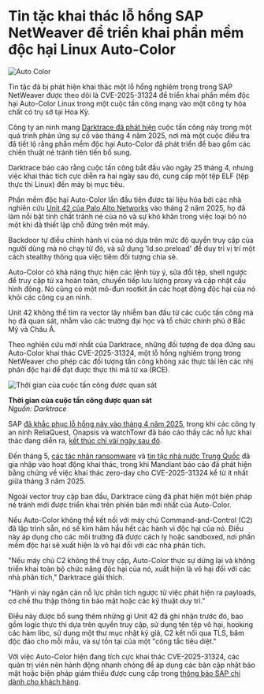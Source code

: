 # Tin tặc khai thác lỗ hổng SAP NetWeaver để triển khai phần mềm độc hại Linux Auto-Color

![Auto Color](https://www.bleepstatic.com/content/hl-images/2025/02/25/Color-pengiun.jpg)

Tin tặc đã bị phát hiện khai thác một lỗ hổng nghiêm trọng trong SAP NetWeaver được theo dõi là CVE-2025-31324 để triển khai phần mềm độc hại Auto-Color Linux trong một cuộc tấn công mạng vào một công ty hóa chất có trụ sở tại Hoa Kỳ.

Công ty an ninh mạng [Darktrace đã phát hiện](https://www.darktrace.com/blog/auto-color-backdoor-how-darktrace-thwarted-a-stealthy-linux-intrusion) cuộc tấn công này trong một quá trình phản ứng sự cố vào tháng 4 năm 2025, nơi mà một cuộc điều tra đã tiết lộ rằng phần mềm độc hại Auto-Color đã phát triển để bao gồm các chiến thuật né tránh tiên tiến bổ sung.

Darktrace báo cáo rằng cuộc tấn công bắt đầu vào ngày 25 tháng 4, nhưng việc khai thác tích cực diễn ra hai ngày sau đó, cung cấp một tệp ELF (tệp thực thi Linux) đến máy bị mục tiêu.

Phần mềm độc hại Auto-Color lần đầu tiên được tài liệu hóa bởi các nhà nghiên cứu [Unit 42 của Palo Alto Networks](https://www.bleepingcomputer.com/news/security/new-auto-color-linux-backdoor-targets-north-american-govts-universities/) vào tháng 2 năm 2025, họ đã làm nổi bật tính chất tránh né của nó và sự khó khăn trong việc loại bỏ nó một khi đã thiết lập chỗ đứng trên một máy.

Backdoor tự điều chỉnh hành vi của nó dựa trên mức độ quyền truy cập của người dùng mà nó chạy từ đó, và sử dụng 'ld.so.preload' để duy trì vị trí một cách stealthy thông qua việc tiêm đối tượng chia sẻ.

Auto-Color có khả năng thực hiện các lệnh tùy ý, sửa đổi tệp, shell ngược để truy cập từ xa hoàn toàn, chuyển tiếp lưu lượng proxy và cập nhật cấu hình động. Nó cũng có một mô-đun rootkit ẩn các hoạt động độc hại của nó khỏi các công cụ an ninh.

Unit 42 không thể tìm ra vector lây nhiễm ban đầu từ các cuộc tấn công mà họ đã quan sát, nhằm vào các trường đại học và tổ chức chính phủ ở Bắc Mỹ và Châu Á.

Theo nghiên cứu mới nhất của Darktrace, những đối tượng đe dọa đứng sau Auto-Color khai thác CVE-2025-31324, một lỗ hổng nghiêm trọng trong NetWeaver cho phép các đối tượng tấn công không xác thực tải lên các nhị phân độc hại để đạt được thực thi mã từ xa (RCE).

![Thời gian của cuộc tấn công được quan sát](https://www.bleepstatic.com/images/news/u/1220909/2025/July/timeline(1).jpg)

**Thời gian của cuộc tấn công được quan sát**  
_Nguồn: Darktrace_

SAP [đã khắc phục lỗ hổng này vào tháng 4 năm 2025](https://www.bleepingcomputer.com/news/security/sap-fixes-suspected-netweaver-zero-day-exploited-in-attacks/), trong khi các công ty an ninh ReliaQuest, Onapsis và watchTowr đã báo cáo thấy các nỗ lực khai thác đang diễn ra, [kết thúc chỉ vài ngày sau đó](https://www.bleepingcomputer.com/news/security/over-1-200-sap-netweaver-servers-vulnerable-to-actively-exploited-flaw/).

Đến tháng 5, [các tác nhân ransomware](https://www.bleepingcomputer.com/news/security/ransomware-gangs-join-ongoing-sap-netweaver-attacks/) và [tin tặc nhà nước Trung Quốc](https://www.bleepingcomputer.com/news/security/chinese-hackers-behind-attacks-targeting-sap-netweaver-servers/) đã gia nhập vào hoạt động khai thác, trong khi Mandiant báo cáo đã phát hiện bằng chứng về việc khai thác zero-day cho CVE-2025-31324 kể từ ít nhất giữa tháng 3 năm 2025.

Ngoài vector truy cập ban đầu, Darktrace cũng đã phát hiện một biện pháp né tránh mới được triển khai trên phiên bản mới nhất của Auto-Color.

Nếu Auto-Color không thể kết nối với máy chủ Command-and-Control (C2) đã lập trình sẵn, nó sẽ kìm hãm hầu hết các hành vi độc hại của nó. Điều này áp dụng cho các môi trường đã được cách ly hoặc sandboxed, nơi phần mềm độc hại sẽ xuất hiện là vô hại đối với các nhà phân tích.

"Nếu máy chủ C2 không thể truy cập, Auto-Color thực sự dừng lại và không triển khai toàn bộ chức năng độc hại của nó, xuất hiện là vô hại đối với các nhà phân tích," Darktrace giải thích.

"Hành vi này ngăn cản nỗ lực phân tích ngược từ việc phát hiện ra payloads, cơ chế thu thập thông tin bảo mật hoặc các kỹ thuật duy trì."

Điều này được bổ sung thêm những gì Unit 42 đã ghi nhận trước đó, bao gồm logic thực thi dựa trên quyền truy cập, sử dụng tên tệp vô hại, hooking các hàm libc, sử dụng một thư mục nhật ký giả, C2 kết nối qua TLS, băm độc đáo cho mỗi mẫu, và sự tồn tại của một "công tắc tiêu diệt."

Với việc Auto-Color hiện đang tích cực khai thác CVE-2025-31324, các quản trị viên nên hành động nhanh chóng để áp dụng các bản cập nhật bảo mật hoặc biện pháp giảm thiểu được cung cấp trong [thông báo SAP chỉ dành cho khách hàng](https://me.sap.com/notes/3594142).
